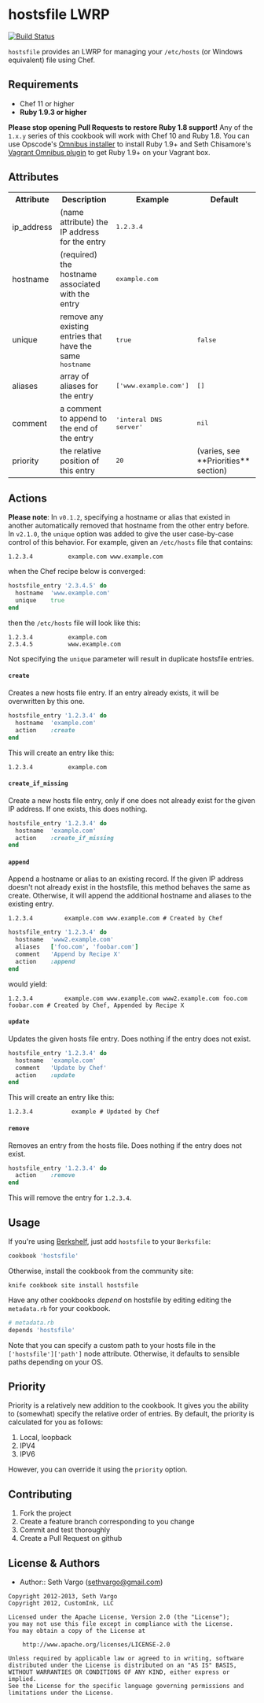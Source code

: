 hostsfile LWRP
==============
[![Build Status](https://travis-ci.org/customink-webops/hostsfile.png?branch=master)](https://travis-ci.org/customink-webops/hostsfile)

`hostsfile` provides an LWRP for managing your `/etc/hosts` (or Windows equivalent) file using Chef.


Requirements
------------
- Chef 11 or higher
- **Ruby 1.9.3 or higher**

**Please stop opening Pull Requests to restore Ruby 1.8 support!** Any of the `1.x.y` series of this cookbook will work with Chef 10 and Ruby 1.8. You can use Opscode's [Omnibus installer](http://www.opscode.com/blog/2012/06/29/omnibus-chef-packaging/) to install Ruby 1.9+ and Seth Chisamore's [Vagrant Omnibus plugin](https://github.com/schisamo/vagrant-omnibus) to get Ruby 1.9+ on your Vagrant box.


Attributes
----------
<table>
  <tr>
    <th>Attribute</th>
    <th>Description</th>
    <th>Example</th>
    <th>Default</th>
  </tr>
  <tr>
    <td>ip_address</td>
    <td>(name attribute) the IP address for the entry</td>
    <td><tt>1.2.3.4</tt></td>
    <td></td>
  </tr>
  <tr>
    <td>hostname</td>
    <td>(required) the hostname associated with the entry</td>
    <td><tt>example.com</tt></td>
    <td></td>
  </tr>
  <tr>
    <td>unique</td>
    <td>remove any existing entries that have the same <tt>hostname</tt></td>
    <td><tt>true</tt></td>
    <td><tt>false</tt></td>
  </tr>
  <tr>
    <td>aliases</td>
    <td>array of aliases for the entry</td>
    <td><tt>['www.example.com']</tt></td>
    <td><tt>[]</tt></td>
  </tr>
  <tr>
    <td>comment</td>
    <td>a comment to append to the end of the entry</td>
    <td><tt>'interal DNS server'</tt></td>
    <td><tt>nil</tt></td>
  </tr>
  <tr>
    <td>priority</td>
    <td>the relative position of this entry</td>
    <td><tt>20</tt></td>
    <td>(varies, see **Priorities** section)</td>
  </tr>
</table>


Actions
-------
**Please note**: In `v0.1.2`, specifying a hostname or alias that existed in another automatically removed that hostname from the other entry before. In `v2.1.0`, the `unique` option was added to give the user case-by-case control of this behavior. For example, given an `/etc/hosts` file that contains:

    1.2.3.4          example.com www.example.com

when the Chef recipe below is converged:

```ruby
hostsfile_entry '2.3.4.5' do
  hostname  'www.example.com'
  unique    true
end
```

then the `/etc/hosts` file will look like this:

    1.2.3.4          example.com
    2.3.4.5          www.example.com

Not specifying the `unique` parameter will result in duplicate hostsfile entries.

#### `create`
Creates a new hosts file entry. If an entry already exists, it will be overwritten by this one.

```ruby
hostsfile_entry '1.2.3.4' do
  hostname  'example.com'
  action    :create
end
```

This will create an entry like this:

    1.2.3.4          example.com

#### `create_if_missing`
Create a new hosts file entry, only if one does not already exist for the given IP address. If one exists, this does nothing.

```ruby
hostsfile_entry '1.2.3.4' do
  hostname  'example.com'
  action    :create_if_missing
end
```

#### `append`
Append a hostname or alias to an existing record. If the given IP address doesn't not already exist in the hostsfile, this method behaves the same as create. Otherwise, it will append the additional hostname and aliases to the existing entry.

    1.2.3.4         example.com www.example.com # Created by Chef

```ruby
hostsfile_entry '1.2.3.4' do
  hostname  'www2.example.com'
  aliases   ['foo.com', 'foobar.com']
  comment   'Append by Recipe X'
  action    :append
end
```

would yield:

    1.2.3.4         example.com www.example.com www2.example.com foo.com foobar.com # Created by Chef, Appended by Recipe X


#### `update`
Updates the given hosts file entry. Does nothing if the entry does not exist.

```ruby
hostsfile_entry '1.2.3.4' do
  hostname  'example.com'
  comment   'Update by Chef'
  action    :update
end
```

This will create an entry like this:

    1.2.3.4           example # Updated by Chef

#### `remove`
Removes an entry from the hosts file. Does nothing if the entry does not
exist.

```ruby
hostsfile_entry '1.2.3.4' do
  action    :remove
end
```

This will remove the entry for `1.2.3.4`.


Usage
-----
If you're using [Berkshelf](http://berkshelf.com/), just add `hostsfile` to your `Berksfile`:

```ruby
cookbook 'hostsfile'
```

Otherwise, install the cookbook from the community site:

    knife cookbook site install hostsfile

Have any other cookbooks *depend* on hostsfile by editing editing the `metadata.rb` for your cookbook.

```ruby
# metadata.rb
depends 'hostsfile'
```

Note that you can specify a custom path to your hosts file in the `['hostsfile']['path']` node attribute. Otherwise, it defaults to sensible paths depending on your OS.


Priority
--------
Priority is a relatively new addition to the cookbook. It gives you the ability to (somewhat) specify the relative order of entries. By default, the priority is calculated for you as follows:

1. Local, loopback
2. IPV4
3. IPV6

However, you can override it using the `priority` option.


Contributing
------------
1. Fork the project
2. Create a feature branch corresponding to you change
3. Commit and test thoroughly
4. Create a Pull Request on github


License & Authors
-----------------
- Author:: Seth Vargo (sethvargo@gmail.com)

```text
Copyright 2012-2013, Seth Vargo
Copyright 2012, CustomInk, LLC

Licensed under the Apache License, Version 2.0 (the "License");
you may not use this file except in compliance with the License.
You may obtain a copy of the License at

    http://www.apache.org/licenses/LICENSE-2.0

Unless required by applicable law or agreed to in writing, software
distributed under the License is distributed on an "AS IS" BASIS,
WITHOUT WARRANTIES OR CONDITIONS OF ANY KIND, either express or implied.
See the License for the specific language governing permissions and
limitations under the License.
```
